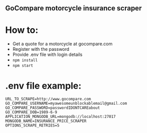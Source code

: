 ## GoCompare motorcycle insurance scraper ##

# How to:
* Get a quote for a motorcycle at gocompare.com
* Register with the password
* Provide .env file with login details
* `npm install`
* `npm start`


# .env file example:

```text
URL_TO_SCRAPE=http://www.gocompare.com
GO_COMPARE_USERNAME=myawesomeunblockablemail@gmail.com
GO_COMPARE_PASSWORD=passwordIDONTCAREabout
GO_COMPARE_DOB=1989-6-9
APPLICATION_MONGODB_URL=mongodb://localhost:27017
MONGODB_NAME=INSURANCE_PRICE_SCRAPER
OPTIONS_SCRAPE_RETRIES=5
```